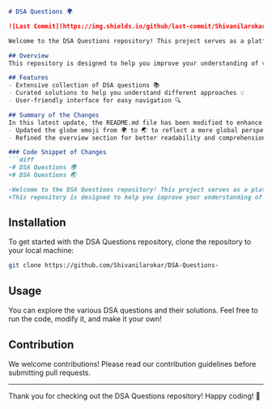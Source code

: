 ```markdown
# DSA Questions 🌍

![Last Commit](https://img.shields.io/github/last-commit/Shivanilarokar/DSA-Questions-) ![License](https://img.shields.io/badge/license-MIT-blue)

Welcome to the DSA Questions repository! This project serves as a platform for developers and learners to practice and enhance their skills in Data Structures and Algorithms (DSA).

## Overview
This repository is designed to help you improve your understanding of various data structures and algorithms (DSA) through a comprehensive collection of questions and solutions.

## Features
- Extensive collection of DSA questions 📚
- Curated solutions to help you understand different approaches 💡
- User-friendly interface for easy navigation 🔍

## Summary of the Changes
In this latest update, the README.md file has been modified to enhance clarity and improve the overall aesthetics of the documentation. Key changes include:
- Updated the globe emoji from 🌍 to 🌏 to reflect a more global perspective.
- Refined the overview section for better readability and comprehension.

### Code Snippet of Changes
```diff
-# DSA Questions 🌍
+# DSA Questions 🌏

-Welcome to the DSA Questions repository! This project serves as a platform for developers and learners to practice and enhance their skills in Data Structures and Algorithms (DSA).
+This repository is designed to help you improve your understanding of various data structures and algorithms (DSA) through a comprehensive collection of questions and solutions.
```

## Installation
To get started with the DSA Questions repository, clone the repository to your local machine:

```bash
git clone https://github.com/Shivanilarokar/DSA-Questions-
```

## Usage
You can explore the various DSA questions and their solutions. Feel free to run the code, modify it, and make it your own!

## Contribution
We welcome contributions! Please read our contribution guidelines before submitting pull requests.

----

Thank you for checking out the DSA Questions repository! Happy coding! 🚀
```